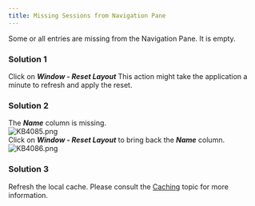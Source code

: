 ```yaml
---
title: Missing Sessions from Navigation Pane
---
```

Some or all entries are missing from the Navigation Pane. It is empty.
### Solution 1
Click on ***Window - Reset Layout*** This action might take the application a minute to refresh and apply the reset.
### Solution 2
The ***Name*** column is missing.  
![KB4085.png](/img/en/kb/KB4085.png)  
Click on ***Window - Reset Layout*** to bring back the ***Name*** column.  
![KB4086.png](/img/en/kb/KB4086.png)
### Solution 3
Refresh the local cache. Please consult the [Caching](/kb/remote-desktop-manager/troubleshooting-articles/caching/) topic for more information.
